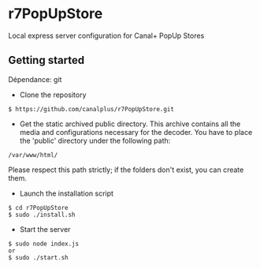 # r7PopUpStore
Local express server configuration for Canal+ PopUp Stores

## Getting started
Dépendance: git

* Clone the repository

```text
$ https://github.com/canalplus/r7PopUpStore.git
```
* Get the static archived public directory. This archive contains all the media and configurations necessary for the decoder. You have to place the 'public' directory under the following path:

```text
/var/www/html/
```

Please respect this path strictly; if the folders don't exist, you can create them.

* Launch the installation script

```text
$ cd r7PopUpStore
$ sudo ./install.sh
```

* Start the server

```text
$ sudo node index.js
or
$ sudo ./start.sh
```
